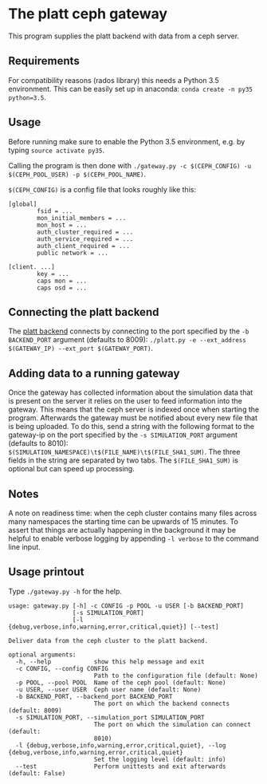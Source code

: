 # The platt ceph gateway #

This program supplies the platt backend with data from a ceph server.


## Requirements ##

For compatibility reasons (rados library) this needs a Python 3.5 environment.
This can be easily set up in anaconda: `conda create -n py35 python=3.5`.


## Usage ##

Before running make sure to enable the Python 3.5 environment, e.g. by typing
`source activate py35`.

Calling the program is then done with `./gateway.py -c $(CEPH_CONFIG) -u
$(CEPH_POOL_USER) -p $(CEPH_POOL_NAME)`.

`$(CEPH_CONFIG)` is a config file that looks roughly like this:

```
[global]
        fsid = ...
        mon_initial_members = ...
        mon_host = ...
        auth_cluster_required = ...
        auth_service_required = ...
        auth_client_required = ...
        public network = ...

[client. ...]
        key = ...
        caps mon = ...
        caps osd = ...
```


## Connecting the platt backend ##

The [platt backend](https://github.com/Klump3n/platt-backend) connects by
connecting to the port specified by the `-b BACKEND_PORT` argument (defaults to
8009): `./platt.py -e --ext_address $(GATEWAY_IP) --ext_port $(GATEWAY_PORT)`.


## Adding data to a running gateway ##

Once the gateway has collected information about the simulation data that is
present on the server it relies on the user to feed information into the
gateway. This means that the ceph server is indexed once when starting the
program. Afterwards the gateway must be notified about every new file that is
being uploaded. To do this, send a string with the following format to the
gateway-ip on the port specified by the `-s SIMULATION_PORT` argument (defaults
to 8010): `$(SIMULATION_NAMESPACE)\t$(FILE_NAME)\t$(FILE_SHA1_SUM)`. The three
fields in the string are separated by two tabs. The `$(FILE_SHA1_SUM)` is
optional but can speed up processing.


## Notes ##

A note on readiness time: when the ceph cluster contains many files across many
namespaces the starting time can be upwards of 15 minutes. To assert that things
are actually happening in the background it may be helpful to enable verbose
logging by appending `-l verbose` to the command line input.


## Usage printout ##

Type `./gateway.py -h` for the help.

```
usage: gateway.py [-h] -c CONFIG -p POOL -u USER [-b BACKEND_PORT]
                  [-s SIMULATION_PORT]
                  [-l {debug,verbose,info,warning,error,critical,quiet}] [--test]

Deliver data from the ceph cluster to the platt backend.

optional arguments:
  -h, --help            show this help message and exit
  -c CONFIG, --config CONFIG
                        Path to the configuration file (default: None)
  -p POOL, --pool POOL  Name of the ceph pool (default: None)
  -u USER, --user USER  Ceph user name (default: None)
  -b BACKEND_PORT, --backend_port BACKEND_PORT
                        The port on which the backend connects (default: 8009)
  -s SIMULATION_PORT, --simulation_port SIMULATION_PORT
                        The port on which the simulation can connect (default:
                        8010)
  -l {debug,verbose,info,warning,error,critical,quiet}, --log {debug,verbose,info,warning,error,critical,quiet}
                        Set the logging level (default: info)
  --test                Perform unittests and exit afterwards (default: False)
```
